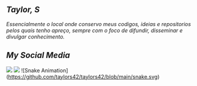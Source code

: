  ## _*Taylor, S*_
 _Essencialmente o local onde conservo meus codigos, ideias e repositorios pelos quais tenho apreço, sempre com o foco de difundir, disseminar e divulgar conhecimento._
## _My Social Media_
<div>

  <a href = "mailto:otaylorferreira78@gmail.com"><img src="https://img.shields.io/badge/-Gmail-%23333?style=for-the-badge&logo=gmail&logoColor=white" target="_blank"></a>
  <a href="https://www.linkedin.com/in/taylors42" target="_blank"><img src="https://img.shields.io/badge/-LinkedIn-%230077B5?style=for-the-badge&logo=linkedin&logoColor=white" target="_blank"></a> 
![Snake Animation] (https://github.com/taylors42/taylors42/blob/main/snake.svg)
</div>
